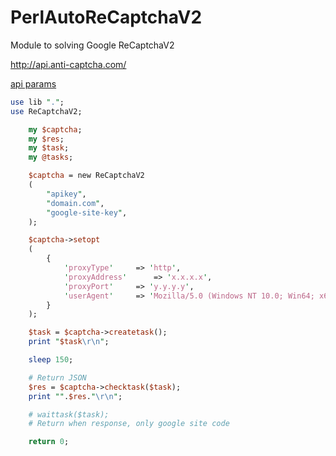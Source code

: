 # PerlAutoReCaptchaV2

Module to solving Google ReCaptchaV2

http://api.anti-captcha.com/

[api params](https://anticaptcha.atlassian.net/wiki/spaces/API/pages/5079089/NoCaptchaTask+Google+Recaptcha+puzzle+solving)


```perl
use lib ".";
use ReCaptchaV2;

	my $captcha;
	my $res;
	my $task;
	my @tasks;

	$captcha = new ReCaptchaV2
	(
		"apikey",
		"domain.com",
		"google-site-key",
	);

	$captcha->setopt
	(
		{
			'proxyType'		=> 'http',
			'proxyAddress'		=> 'x.x.x.x',
			'proxyPort'		=> 'y.y.y.y',
			'userAgent'		=> 'Mozilla/5.0 (Windows NT 10.0; Win64; x64) AppleWebKit/537.36 (KHTML, like Gecko) Chrome/81.0.4044.141 Safari/537.36',
		}
	);

	$task = $captcha->createtask();
	print "$task\r\n";

	sleep 150;

	# Return JSON
	$res = $captcha->checktask($task);
	print "".$res."\r\n";

	# waittask($task);
	# Return when response, only google site code

	return 0;
```  